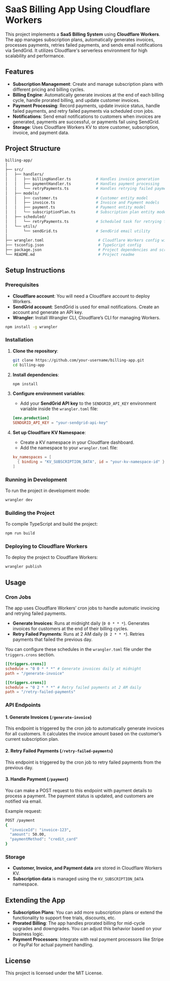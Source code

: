 # SaaS Billing App Using Cloudflare Workers

This project implements a **SaaS Billing System** using **Cloudflare Workers**. The app manages subscription plans, automatically generates invoices, processes payments, retries failed payments, and sends email notifications via SendGrid. It utilizes Cloudflare's serverless environment for high scalability and performance.

## Features

- **Subscription Management**: Create and manage subscription plans with different pricing and billing cycles.
- **Billing Engine**: Automatically generate invoices at the end of each billing cycle, handle prorated billing, and update customer invoices.
- **Payment Processing**: Record payments, update invoice status, handle failed payments, and retry failed payments via scheduled cron jobs.
- **Notifications**: Send email notifications to customers when invoices are generated, payments are successful, or payments fail using SendGrid.
- **Storage**: Uses Cloudflare Workers KV to store customer, subscription, invoice, and payment data.
  
## Project Structure

```bash
billing-app/
│
├── src/
│   ├── handlers/
│   │   ├── billingHandler.ts           # Handles invoice generation
│   │   ├── paymentHandler.ts           # Handles payment processing
│   │   └── retryPayments.ts            # Handles retrying failed payments
│   ├── models/
│   │   ├── customer.ts                 # Customer entity model
│   │   ├── invoice.ts                  # Invoice and Payment models
│   │   ├── payment.ts                  # Payment entity model
│   │   └── subscriptionPlan.ts         # Subscription plan entity model
│   ├── scheduled/
│   │   └── retryPayments.ts            # Scheduled task for retrying failed payments
│   └── utils/
│       └── sendGrid.ts                 # SendGrid email utility
│
├── wrangler.toml                        # Cloudflare Workers config with cron jobs
├── tsconfig.json                        # TypeScript config
├── package.json                         # Project dependencies and scripts
└── README.md                            # Project readme
```

## Setup Instructions

### Prerequisites
- **Cloudflare account**: You will need a Cloudflare account to deploy Workers.
- **SendGrid account**: SendGrid is used for email notifications. Create an account and generate an API key.
- **Wrangler**: Install Wrangler CLI, Cloudflare’s CLI for managing Workers.

```bash
npm install -g wrangler
```

### Installation

1. **Clone the repository**:

   ```bash
   git clone https://github.com/your-username/billing-app.git
   cd billing-app
   ```

2. **Install dependencies**:

   ```bash
   npm install
   ```

3. **Configure environment variables**:
   - Add your **SendGrid API key** to the `SENDGRID_API_KEY` environment variable inside the `wrangler.toml` file:
   ```toml
   [env.production]
   SENDGRID_API_KEY = "your-sendgrid-api-key"
   ```

4. **Set up Cloudflare KV Namespace**:
   - Create a KV namespace in your Cloudflare dashboard.
   - Add the namespace to your `wrangler.toml` file:
   ```toml
   kv_namespaces = [
     { binding = "KV_SUBSCRIPTION_DATA", id = "your-kv-namespace-id" }
   ]
   ```

### Running in Development

To run the project in development mode:

```bash
wrangler dev
```

### Building the Project

To compile TypeScript and build the project:

```bash
npm run build
```

### Deploying to Cloudflare Workers

To deploy the project to Cloudflare Workers:

```bash
wrangler publish
```

## Usage

### Cron Jobs
The app uses Cloudflare Workers’ cron jobs to handle automatic invoicing and retrying failed payments.

- **Generate Invoices**: Runs at midnight daily (`0 0 * * *`). Generates invoices for customers at the end of their billing cycles.
- **Retry Failed Payments**: Runs at 2 AM daily (`0 2 * * *`). Retries payments that failed the previous day.

You can configure these schedules in the `wrangler.toml` file under the `triggers.crons` section.

```toml
[[triggers.crons]]
schedule = "0 0 * * *" # Generate invoices daily at midnight
path = "/generate-invoice"

[[triggers.crons]]
schedule = "0 2 * * *" # Retry failed payments at 2 AM daily
path = "/retry-failed-payments"
```

### API Endpoints

#### 1. Generate Invoices (`/generate-invoice`)
This endpoint is triggered by the cron job to automatically generate invoices for all customers. It calculates the invoice amount based on the customer’s current subscription plan.

#### 2. Retry Failed Payments (`/retry-failed-payments`)
This endpoint is triggered by the cron job to retry failed payments from the previous day.

#### 3. Handle Payment (`/payment`)
You can make a POST request to this endpoint with payment details to process a payment. The payment status is updated, and customers are notified via email.

Example request:

```bash
POST /payment
{
  "invoiceId": "invoice-123",
  "amount": 50.00,
  "paymentMethod": "credit_card"
}
```

### Storage

- **Customer, Invoice, and Payment data** are stored in Cloudflare Workers KV.
- **Subscription data** is managed using the `KV_SUBSCRIPTION_DATA` namespace.

## Extending the App

- **Subscription Plans**: You can add more subscription plans or extend the functionality to support free trials, discounts, etc.
- **Prorated Billing**: The app handles prorated billing for mid-cycle upgrades and downgrades. You can adjust this behavior based on your business logic.
- **Payment Processors**: Integrate with real payment processors like Stripe or PayPal for actual payment handling.

## License

This project is licensed under the MIT License.